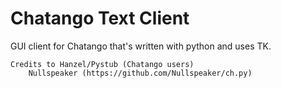 Chatango Text Client
====================

GUI client for Chatango that's written with  python and uses TK.

	Credits to Hanzel/Pystub (Chatango users)
		Nullspeaker (https://github.com/Nullspeaker/ch.py)
